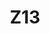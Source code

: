 ---
basin: 'No'
cudn: true
floor: Second
grade: 3
images: []
living_room: 'No'
location: North Court
name: Z13
network: Wired and Wireless
title: Z13
---